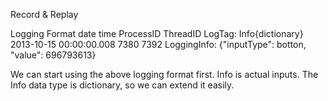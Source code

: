 Record & Replay


Logging Format
date time ProcessID ThreadID LogTag: Info{dictionary}
2013-10-15 00:00:00.008  7380  7392 LoggingInfo: {"inputType": botton, "value": 696793613}


We can start using the above logging format first.
Info is actual inputs. The Info data type is dictionary, so we can extend it easily.
